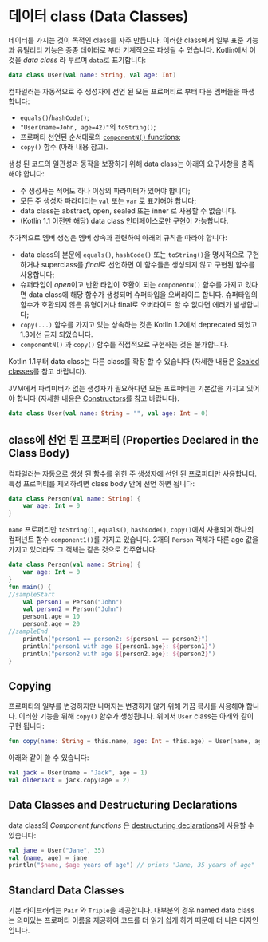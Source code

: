 # 데이터 class (Data Classes)

데이터를 가지는 것이 목적인 class를 자주 만듭니다.
이러한 class에서 일부 표준 기능과 유틸리티 기능은 종종 데이터로 부터 기계적으로 파생될 수 있습니다. Kotlin에서 이것을 _data class_ 라 부르며 `data`로 표기합니다:

```kotlin
data class User(val name: String, val age: Int)
```

컴파일러는 자동적으로 주 생성자에 선언 된 모든 프로퍼티로 부터 다음 멤버들을 파생합니다:
  
  * `equals()`/`hashCode()`;
  * `"User(name=John, age=42)"`의 `toString()`;
  * 프로퍼티 선언된 순서대로의 [`componentN()` functions](https://kotlinlang.org/docs/reference/multi-declarations.html);
  * `copy()` 함수 (아래 내용 참고).

생성 된 코드의 일관성과 동작을 보장하기 위해 data class는 아래의 요구사항을 충족해야 합니다:

  * 주 생성사는 적어도 하나 이상의 파라미터가 있어야 합니다;
  * 모든 주 생성자 파라미터는 `val` 또는 `var` 로 표기해야 합니다;
  * data class는 abstract, open, sealed 또는 inner 로 사용할 수 없습니다.
  * (Kotlin 1.1 이전만 해당) data class 인터페이스로만 구현이 가능합니다.

추가적으로 멤버 생성은 멤버 상속과 관련하여 아래의 규칙을 따라야 합니다:

* data class의 본문에 `equals()`, `hashCode()` 또는 `toString()`을 명시적으로 구현하거나 superclass를 *final*로 선언하면 이 함수들은 생성되지 않고 구현된 함수를 사용합니다;
* 슈퍼타입이 *open*이고 반환 타입이 호환이 되는 `componentN()` 함수를 가지고 있다면 data class에 해당 함수가 생성되며 슈퍼타입을 오버라이드 합니다. 슈퍼타입의 함수가 호환되지 않은 유형이거나 final로 오버라이드 할 수 없다면 에러가 발생합니다;
* `copy(...)` 함수를 가지고 있는 상속하는 것은 Kotlin 1.2에서 deprecated 되었고 1.3에선 금지 되었습니다.
* `componentN()` 과 `copy()` 함수를 직접적으로 구현하는 것은 불가합니다.
  
Kotlin 1.1부터 data class는 다른 class를 확장 할 수 있습니다 (자세한 내용은 [Sealed classes](http://app.gitbook.com/@bbiguduk/s/kotlin/language-guide/classes-and-objects/class-sealed-classes)를 참고 바랍니다).

JVM에서 파리미터가 없는 생성자가 필요하다면 모든 프로퍼티는 기본값을 가지고 있어야 합니다 (자세한 내용은 [Constructors](http://app.gitbook.com/@bbiguduk/s/kotlin/language-guide/classes-and-objects/class-classes-and-inheritance#constructors)를 참고 바랍니다).

```kotlin
data class User(val name: String = "", val age: Int = 0)
```

## class에 선언 된 프로퍼티 (Properties Declared in the Class Body)

컴파일러는 자동으로 생성 된 함수를 위한 주 생성자에 선언 된 프로퍼티만 사용합니다. 특정 프로퍼티를 제외하려면 class body 안에 선언 하면 됩니다:

```kotlin
data class Person(val name: String) {
    var age: Int = 0
}
```

`name` 프로퍼티만 `toString()`, `equals()`, `hashCode()`, `copy()`에서 사용되며 하나의 컴퍼넌트 함수 `component1()`를 가지고 있습니다. 2개의 `Person` 객체가 다른 age 값을 가지고 있더라도 그 객체는 같은 것으로 간주합니다.

```kotlin
data class Person(val name: String) {
    var age: Int = 0
}
fun main() {
//sampleStart
    val person1 = Person("John")
    val person2 = Person("John")
    person1.age = 10
    person2.age = 20
//sampleEnd
    println("person1 == person2: ${person1 == person2}")
    println("person1 with age ${person1.age}: ${person1}")
    println("person2 with age ${person2.age}: ${person2}")
}
```

## Copying
  
프로퍼티의 일부를 변경하지만 나머지는 변경하지 않기 위해 가끔 복사를 사용해야 합니다.
이러한 기능을 위해 `copy()` 함수가 생성됩니다. 위에서 `User` class는 아래와 같이 구현 됩니다:

```kotlin
fun copy(name: String = this.name, age: Int = this.age) = User(name, age)     
```

아래와 같이 쓸 수 있습니다:

```kotlin
val jack = User(name = "Jack", age = 1)
val olderJack = jack.copy(age = 2)
```

## Data Classes and Destructuring Declarations

data class의 _Component functions_ 은 [destructuring declarations](https://kotlinlang.org/docs/reference/multi-declarations.html)에 사용할 수 있습니다:

```kotlin
val jane = User("Jane", 35) 
val (name, age) = jane
println("$name, $age years of age") // prints "Jane, 35 years of age"
```

## Standard Data Classes

기본 라이브러리는 `Pair` 와 `Triple`을 제공합니다. 대부분의 경우 named data class는 의미있는 프로퍼티 이름을 제공하여 코드를 더 읽기 쉽게 하기 때문에 더 나은 디자인입니다.
